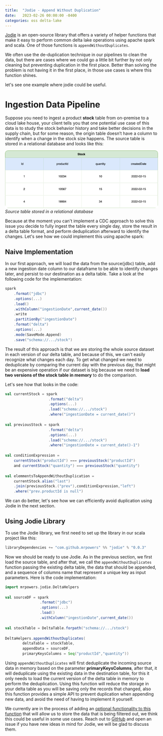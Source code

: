 ```yaml
---
title:  "Jodie - Append Without Duplication"
date:   2023-02-26 00:00:00 -0400
categories: oss delta-lake
---
```


[Jodie](https://github.com/MrPowers/jodie) is an open-source library that offers a variety of helper functions that make it easy to perform common delta lake operations using apache spark and scala. One of those functions is `appendWithoutDuplicates`. 

We often use the de-duplication technique in our pipelines to clean the data, but there are cases where we could go a little bit further by not only cleaning but preventing duplication in the first place. Better than solving the problem is not having it in the first place, in those use cases is where this function shines. 

let's see one example where jodie could be useful.

# Ingestion Data Pipeline

Suppose you need to ingest a product **stock** table from on-premise to a cloud lake house, your client tells you that one potential use case of this data is to study the stock behavior history and take better decisions in the supply chain, but for some reason, the origin table doesn’t have a column to identify when a change in the stock size happens. The source table is stored in a relational database and looks like this:


![jodie-table](/assets/images/jodie-table-1.png)
*Source table stored in a relational database* 

Because at the moment you can't implement a CDC approach to solve this issue you decide to fully ingest the table every single day, store the result in a delta table format, and perform deduplication afterward to identify the changes. Let's see how we could implement this using apache spark:

## Naive Implementation

In our first approach, we will load the data from the source(jdbc) table, add a new ingestion date column to our dataframe to be able to identify changes later, and persist to our destination as a delta table. Take a look at the following code for the implementation:

```scala
spark
    .format("jdbc")
    .options(...)
    .load()
    .withColumn("ingestionDate",current_date())
    .write
    .partitionBy("ingestionDate")
    .format("delta")
    .options(...)
    .mode(SaveMode.Append)
    .save("schema://.../stock")
```

The result of this approach is that we are storing the whole source dataset in each version of our delta table, and because of this, we can't easily recognize what changes each day. To get what changed we need to deduplicate by comparing the current day with the previous day, that might be an expensive operation if our dataset is big because we need to **load two versions of the stock table in memory** to do the comparison.

 Let's see how that looks in the code:

```scala
val currentStock = spark
                    .format("delta")
                    .options(...)
                    .load("schema://.../stock")
                    .where("ingestionDate = current_date()")

val previousStock = spark
                    .format("delta")
                    .options(...)
                    .load("schema://.../stock")
                    .where("ingestionDate = current_date()-1")

val conditionExpression = 
    currentStock("productId") === previousStock("productId") 
    and currentStock("quantity") === previousStock("quantity")

val elemmentsToAppendWithoutDuplication = 
    currentStock.alias("last")
    .join(previousStock.("prev"),conditionExpression,"left")
    .where("prev.productId is null")                                    

```

We can do better, let's see how we can efficiently avoid duplication using Jodie in the next section.


## Using Jodie Library

To use the Jodie library, we first need to set up the library in our scala project like this:

```scala
libraryDependencies += "com.github.mrpowers" %% "jodie" % "0.0.3"
```
Now we should be ready to use Jodie. As in the previous section, we first load the source table, and after that, we call the `appendWithoutDuplicates` function passing the existing delta table, the data that should be appended, and a sequence of columns name that represent a unique key as input parameters. Here is the code implementation:

```scala
import mrpowers.jodie.DeltaHelpers

val sourceDF = spark
                .format("jdbc")
                .options(...)
                .load()
                .withColumn("ingestionDate",current_date())

val stockTable = DeltaTable.forpath("schema://.../stock")            

DeltaHelpers.appendWithoutDuplicates(
        deltaTable = stockTable,
        appendData = sourceDF,
        primaryKeysColumns = Seq("productId","quantity"))
```

Using `appendWithoutDuplicates` will first deduplicate the incoming source data in memory based on the parameter **primaryKeysColumns**, after that, it will deduplicate using the existing data in the destination table, for this it only needs to load the current version of the delta table in memory to perform the deduplication. Using this function will reduce the storage in your delta table as you will be saving only the records that changed, also this function provides a simple API to prevent duplication when appending new data, and avoid the need of having to implement it yourself. 

We currently are in the process of adding an [optional functionality to this function](https://github.com/MrPowers/jodie/issues/49) that will allow us to store the data that is being filtered out, we think this could be useful in some use cases. Reach out to [GitHub](https://github.com/MrPowers/jodie) and open an issue if you have new ideas in mind for Jodie, we will be glad to discuss them.